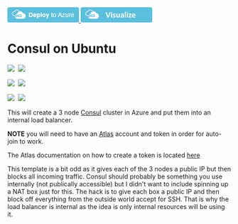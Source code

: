 <a href="https://portal.azure.com/#create/Microsoft.Template/uri/https%3A%2F%2Fraw.githubusercontent.com%2FAzure%2Fazure-quickstart-templates%2Fmaster%2Fconsul-on-ubuntu%2Fazuredeploy.json" target="_blank">
    <img src="https://raw.githubusercontent.com/Azure/azure-quickstart-templates/master/1-CONTRIBUTION-GUIDE/images/deploytoazure.png"/>
</a>
<a href="http://armviz.io/#/?load=https%3A%2F%2Fraw.githubusercontent.com%2FAzure%2Fazure-quickstart-templates%2Fmaster%2Fconsul-on-ubuntu%2Fazuredeploy.json" target="_blank">
  <img src="https://raw.githubusercontent.com/Azure/azure-quickstart-templates/master/1-CONTRIBUTION-GUIDE/images/visualizebutton.png"/>
</a>


# Consul on Ubuntu

<IMG SRC="https://azbotstorage.blob.core.windows.net/badges/consul-on-ubuntu/PublicLastTestDate.svg" />&nbsp;
<IMG SRC="https://azbotstorage.blob.core.windows.net/badges/consul-on-ubuntu/PublicDeployment.svg" />&nbsp;

<IMG SRC="https://azbotstorage.blob.core.windows.net/badges/consul-on-ubuntu/FairfaxLastTestDate.svg" />&nbsp;
<IMG SRC="https://azbotstorage.blob.core.windows.net/badges/consul-on-ubuntu/FairfaxDeployment.svg" />&nbsp;

<IMG SRC="https://azbotstorage.blob.core.windows.net/badges/consul-on-ubuntu/BestPracticeResult.svg" />&nbsp;
<IMG SRC="https://azbotstorage.blob.core.windows.net/badges/consul-on-ubuntu/CredScanResult.svg" />&nbsp;

This will create a 3 node [Consul](https://www.consul.io/) cluster in Azure and put them into an internal load balancer.

**NOTE** you will need to have an [Atlas](https://atlas.hashicorp.com/) account and token in order for auto-join to work.

The Atlas documentation on how to create a token is located [here](https://atlas.hashicorp.com/help/user-accounts/authentication)

This template is a bit odd as it gives each of the 3 nodes a public IP but then blocks all incoming traffic. Consul should probably be something 
you use internally (not publically accessible) but I didn't want to include spinning up a NAT box just for this. The hack is to give each box 
a public IP and then block off everything from the outside world accept for SSH. That is why the load balancer is internal as the idea is only internal 
resources will be using it.


